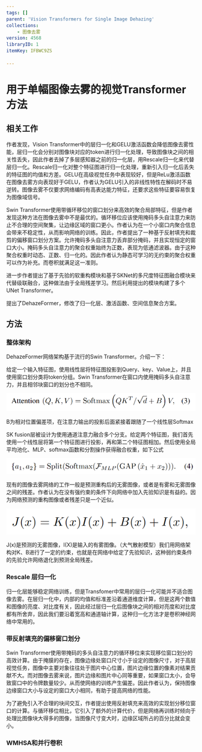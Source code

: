 ```yaml
---
tags: []
parent: 'Vision Transformers for Single Image Dehazing'
collections:
    - 图像去雾
version: 4568
libraryID: 1
itemKey: IFBWC9ZS

---
```

# 用于单幅图像去雾的视觉Transformer方法

## 相关工作

作者发现，Vision Transformer中的层归一化和GELU激活函数会降低图像去雾性能，层归一化会分别对图像块对应的token进行归一化处理，导致图像块之间的相关性丢失，因此作者去掉了多层感知器之前的归一化层，用Rescale归一化来代替层归一化。Rescale归一化对整个特征图进行归一化处理，重新引入归一化后丢失的特征图的均值和方差。GELU在高级视觉任务中表现较好，但是ReLu激活函数在图像去雾方向表现好于GELU，作者认为GELU引入的非线性特性在解码时不易逆转。图像去雾不仅要求网络编码有高表达能力特征，还要求这些特征要容易恢复为图像域信号。

Swin Transformer使用带循环移位的窗口划分来高效的聚合局部特征，但是作者发现这种方法在图像去雾中不是最优的。循环移位应该使用掩码多头自注意力来防止不合理的空间聚集，让边缘区域的窗口更小。作者认为在一个小窗口内聚合信息会带来不稳定性，从而影响网络的训练。因此，作者提出了一种基于反射填充和裁剪的偏移窗口划分方案。允许掩码多头自注意力丢弃部分掩码，并且实现恒定的窗口大小。掩码多头自注意力的聚合权重始终为正数，表现为低通滤波器。由于这种聚合权重时动态、正数、归一化的。因此作者认为静态可学习的无约束的聚合权重可以作为补充。而卷积就满足这一准则。

进一步作者提出了基于先验的软重构模块和基于SKNet的多尺度特征图融合模块来代替级联融合，这种做法由于全局残差学习。然后利用提出的模块构建了多个UNet Transformer。

提出了DehazeFormer，修改了归一化层、激活函数、空间信息聚合方案。

## 方法

### 整体架构

DehazeFormer网络架构基于流行的Swin Transformer。介绍一下：

给定一个输入特征图，使用线性层将特征图投影到Query、key、Value上，并且使用窗口划分类将token分组。Swin Transformer在窗口内使用掩码多头自注意力，并且相邻块窗口的划分也不相同。

![\<img alt="" data-attachment-key="E4TMXQ3S" width="944" height="90" src="attachments/E4TMXQ3S.png" ztype="zimage">](attachments/E4TMXQ3S.png)

B为相对位置偏差项，在注意力输出的投影后面紧接着跟随了一个线性层Softmax

SK fusion层被设计为使用通道注意力融合多个分支。给定两个特征图，我们首先使用一个线性层将第一个特征图进行投影，再和第二个特征图相加。然后使用全局平均池化、MLP、softmax函数和分割操作获得融合权重，如下公式

![\<img alt="" data-attachment-key="LJF2I3NY" width="933" height="77" src="attachments/LJF2I3NY.png" ztype="zimage">](attachments/LJF2I3NY.png)

现有的图像去雾网络的工作一般是预测重构后的无雾图像，或者是有雾和无雾图像之间的残差。作者认为在没有强约束的条件下向网络中加入先验知识是有益的。因为网络预测的重构图像或者残差只是一个近似。

![\<img alt="" data-attachment-key="PBZMJDNR" width="567" height="78" src="attachments/PBZMJDNR.png" ztype="zimage">](attachments/PBZMJDNR.png)

J(x)是预测的无雾图像，I(X)是输入的有雾图像。（大气散射模型）我们用网络架构对K、B进行了一定的约束，也就是在网络中给定了先验知识，这种弱约束条件的先验允许网络退化到预测全局残差。

### Rescale 层归一化

归一化层能够稳定网络训练，但是Transfomer中常用的层归一化可能并不适合图像去雾。在层归一化中，内部的均值和标准差沿着通道维度计算，但是这两个数值和图像的亮度、对比度有关，因此经过层归一化后图像块之间的相对亮度和对比度都有所舍弃，因此我们要沿着宽高和通道轴计算，这种归一化方法才是卷积神经网络中常用的。

### 带反射填充的偏移窗口划分

Swin Transformer使用带掩码的多头自注意力的循环移位来实现移位窗口划分的高效计算。由于掩膜的存在，图像边缘处窗口尺寸小于设定的图像尺寸，对于高层视觉任务，图像中主要对象往往处于图片中心位置，图片边缘位置的像素对结果贡献不大。而对图像去雾来说，图片边缘和图片中心同等重要，如果窗口太小，会导致窗口中的令牌数量较少。从而使网络的训练产生偏差。因此作者认为，保持图像边缘窗口大小与设定的窗口大小相同，有助于提高网络的性能。

为了避免引入不合理的块间交互，作者提出使用反射填充来高效的实现划分移位窗口的计算。与循环移位相比，它引入了额外的计算代价，但是网络再训练时倾向于处理比图像块大得多的图像，当图像尺寸变大时，边缘区域所占的百分比就会变小。

### WMHSA和并行卷积
